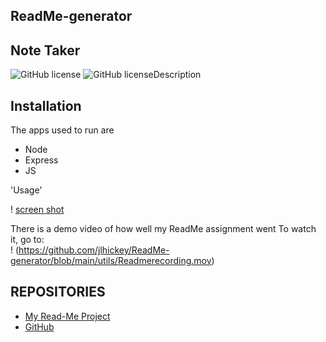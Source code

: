 ## ReadMe-generator
 
 ## Note Taker 
![GitHub license](https://img.shields.io/badge/Made%20by-%40jlhickey-orange)
![GitHub license](https://img.shields.io/badge/license-ISC-blue.svg)Description

## Installation
The apps used to run are
* Node
* Express
* JS


'Usage'

! [screen shot](https://github.com/jlhickey/ReadMe-generator/blob/main/readme..png)



There is a demo video of how well my ReadMe assignment went
To watch it, go to:  
! (https://github.com/jlhickey/ReadMe-generator/blob/main/utils/Readmerecording.mov)


## REPOSITORIES
- [My Read-Me Project](https://github.com/jlhickey/ReadMe-generator)
- [GitHub](https://github.com/jlhickey)

 
